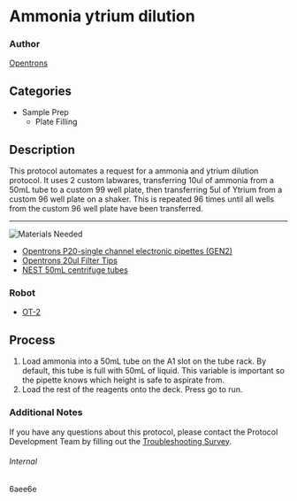 # Ammonia ytrium dilution

### Author
[Opentrons](https://opentrons.com/)



## Categories
* Sample Prep
	* Plate Filling

## Description
This protocol automates a request for a ammonia and ytrium dilution protocol. It uses 2 custom labwares, transferring 10ul of ammonia from a 50mL tube to a custom 99 well plate, then transferring 5ul of Ytrium from a custom 96 well plate on a shaker. This is repeated 96 times until all wells from the custom 96 well plate have been transferred.

---
![Materials Needed](https://s3.amazonaws.com/opentrons-protocol-library-website/custom-README-images/001-General+Headings/materials.png)

* [Opentrons P20-single channel electronic pipettes (GEN2)](https://shop.opentrons.com/collections/ot-2-robot/products/single-channel-electronic-pipette?variant=31059478970462)
* [Opentrons 20ul Filter Tips](https://shop.opentrons.com/collections/opentrons-tips/products/opentrons-20ul-filter-tips)
* [NEST 50mL centrifuge tubes](http://www.cell-nest.com/page94?product_id=110&_l=en)

### Robot
* [OT-2](https://opentrons.com/ot-2)

## Process
1. Load ammonia into a 50mL tube on the A1 slot on the tube rack. By default, this tube is full with 50mL of liquid. This variable is important so the pipette knows which height is safe to aspirate from.
2. Load the rest of the reagents onto the deck. Press go to run.

### Additional Notes
If you have any questions about this protocol, please contact the Protocol Development Team by filling out the [Troubleshooting Survey](https://protocol-troubleshooting.paperform.co/).

###### Internal
6aee6e
